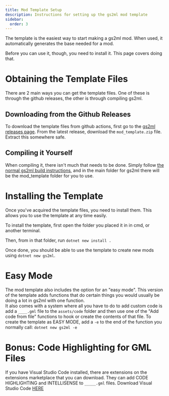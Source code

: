 ```yaml
---
title: Mod Template Setup
description: Instructions for setting up the gs2ml mod template
sidebar:
  order: 3
---
```


The template is the easiest way to start making a gs2ml mod. When used, it automatically generates the base needed for a mod.

Before you can use it, though, you need to install it. This page covers doing that.

# Obtaining the Template Files
There are 2 main ways you can get the template files.
One of these is through the github releases, the other is through compiling gs2ml.

## Downloading from the Github Releases
To download the template files from github actions, first go to the [gs2ml releases page](https://github.com/OmegaMetor/GS2ML/releases). From the latest release, download the `mod_template.zip` file.
Extract this somewhere safe.

## Compiling it Yourself
When compiling it, there isn't much that needs to be done. Simply follow [the normal gs2ml build instructions](/GS2ML/guides/installation/#compiling-gs2ml), and in the main folder for gs2ml there will be the mod_template folder for you to use.

# Installing the Template
Once you've acquired the template files, you need to install them. This allows you to use the template at any time easily.

To install the template, first open the folder you placed it in in cmd, or another terminal.

Then, from in that folder, run `dotnet new install .`

Once done, you should be able to use the template to create new mods using `dotnet new gs2ml`.

# Easy Mode
The mod template also includes the option for an "easy mode". This version of the template adds functions that do certain things you would usually be doing a lot in gs2ml with one function.  
It also comes with a system where all you have to do to add custom code is add a `____.gml` file to the `assets/code` folder and then use one of the "Add code from file" functions to hook or create the contents of that file.
To create the template as EASY MODE, add a `-e` to the end of the function you normally call:
`dotnet new gs2ml -e`

# Bonus: Code Highlighting for GML Files
If you have Visual Studio Code installed, there are extensions on the extensions marketplace that you can download. They can add CODE HIGHLIGHTING and INTELLISENSE to `_____.gml` files.
Download Visual Studio Code [HERE](https://code.visualstudio.com/)
